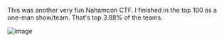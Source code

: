 This was another very fun Nahamcon CTF. I finished in the top 100 as a one-man show/team. That's top 3.88% of the teams.

![image](https://github.com/LazyTitan33/CTF-Writeups/assets/80063008/c1abce45-2196-421e-a2dd-f2b43afe6cf5)
